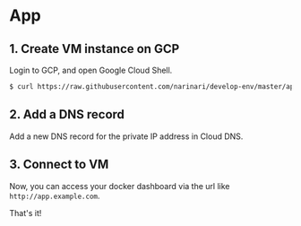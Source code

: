 # App

## 1. Create VM instance on GCP

Login to GCP, and open Google Cloud Shell.

```bash
$ curl https://raw.githubusercontent.com/narinari/develop-env/master/app/create.sh | sh
```

## 2. Add a DNS record

Add a new DNS record for the private IP address in Cloud DNS.

## 3. Connect to VM

Now, you can access your docker dashboard via the url like `http://app.example.com`.


That's it!

